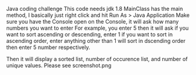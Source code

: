 Java coding challenge
This code needs jdk 1.8
MainClass has the main method, I basically just right click and hit Run As > Java Application
Make sure you have the Console open
on the Console, it will ask how many numbers you want to enter
For example, you enter 5
then it will ask if you want to sort ascending or descending, 
enter 1 if you want to sort in ascending order, enter anything other than 1 will sort in dscending order
then enter 5 number respectively.

Then it will display a sorted list, number of occurence list, and number of unique values.
Please see screenshot.png
